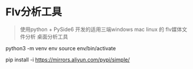 # Flv分析工具



> 使用python + PySide6 开发的适用三端windows mac linux 的 flv媒体文件分析 桌面分析工具

python3 -m venv env
source env/bin/activate

pip install -i https://mirrors.aliyun.com/pypi/simple/